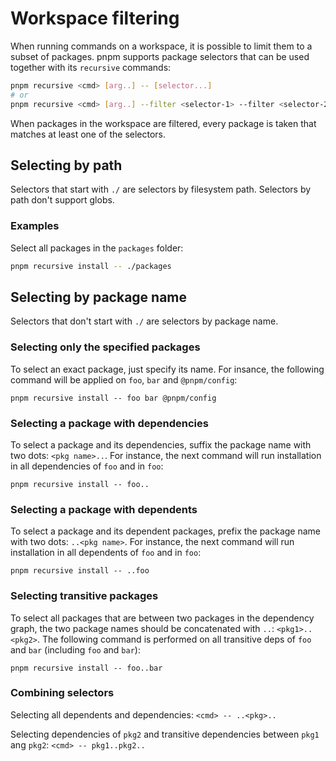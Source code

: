 # Workspace filtering

When running commands on a workspace, it is possible to limit them to a subset of packages.
pnpm supports package selectors that can be used together with its `recursive` commands:

```sh
pnpm recursive <cmd> [arg..] -- [selector...]
# or
pnpm recursive <cmd> [arg..] --filter <selector-1> --filter <selector-2>...
```

When packages in the workspace are filtered, every package is taken that matches at least one of
the selectors.

## Selecting by path

Selectors that start with `./` are selectors by filesystem path. Selectors by path don't support globs.

### Examples

Select all packages in the `packages` folder:

```sh
pnpm recursive install -- ./packages
```

## Selecting by package name

Selectors that don't start with `./` are selectors by package name.

### Selecting only the specified packages

To select an exact package, just specify its name. For insance,
the following command will be applied on `foo`, `bar` and `@pnpm/config`:

```
pnpm recursive install -- foo bar @pnpm/config
```

### Selecting a package with dependencies

To select a package and its dependencies, suffix the package name with two dots: `<pkg name>..`.
For instance, the next command will run installation in all dependencies of `foo` and in `foo`:

```
pnpm recursive install -- foo..
```

### Selecting a package with dependents

To select a package and its dependent packages, prefix the package name with two dots: `..<pkg name>`.
For instance, the next command will run installation in all dependents of `foo` and in `foo`:

```
pnpm recursive install -- ..foo
```

### Selecting transitive packages

To select all packages that are between two packages in the dependency graph, the two package names
should be concatenated with `..`: `<pkg1>..<pkg2>`.
The following command is performed on all transitive deps of `foo` and `bar` (including `foo` and `bar`):

```
pnpm recursive install -- foo..bar
```

### Combining selectors

Selecting all dependents and dependencies: `<cmd> -- ..<pkg>..`

Selecting dependencies of `pkg2` and transitive dependencies between `pkg1` ang `pkg2`: `<cmd> -- pkg1..pkg2..`
